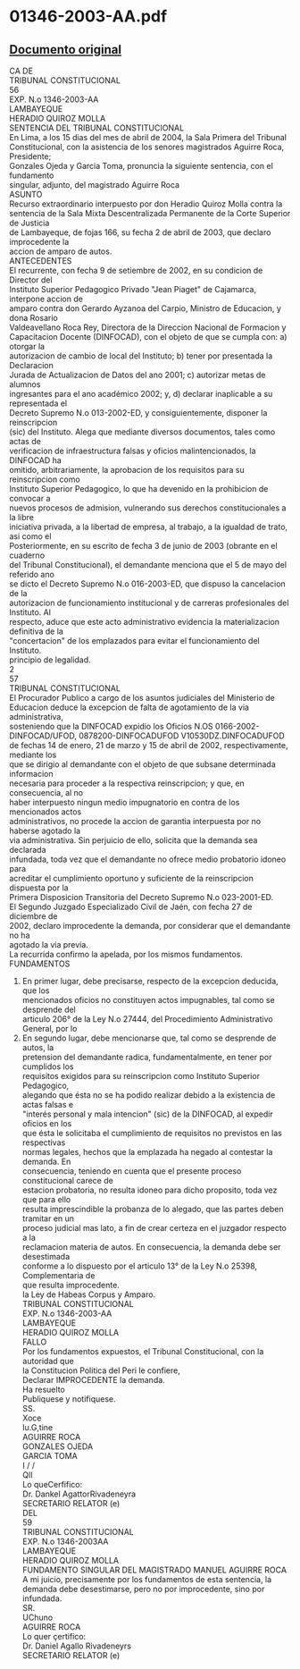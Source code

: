 
01346-2003-AA.pdf
=================
  
[Documento original](https://tc.gob.pe/jurisprudencia/2004/01346-2003-AA.pdf)  
---  
CA DE  
TRIBUNAL CONSTITUCIONAL  
56  
EXP. N.o 1346-2003-AA  
LAMBAYEQUE  
HERADIO QUIROZ MOLLA  
SENTENCIA DEL TRIBUNAL CONSTITUCIONAL  
En Lima, a los 15 dias del mes de abril de 2004, la Sala Primera del Tribunal  
Constitucional, con la asistencia de los senores magistrados Aguirre Roca, Presidente;  
Gonzales Ojeda y Garcia Toma, pronuncia la siguiente sentencia, con el fundamento  
singular, adjunto, del magistrado Aguirre Roca  
ASUNTO  
Recurso extraordinario interpuesto por don Heradio Quiroz Molla contra la  
sentencia de la Sala Mixta Descentralizada Permanente de la Corte Superior de Justicia  
de Lambayeque, de fojas 166, su fecha 2 de abril de 2003, que declaro improcedente la  
accion de amparo de autos.  
ANTECEDENTES  
El recurrente, con fecha 9 de setiembre de 2002, en su condicion de Director del  
Instituto Superior Pedagogico Privado "Jean Piaget" de Cajamarca, interpone accion de  
amparo contra don Gerardo Ayzanoa del Carpio, Ministro de Educacion, y dona Rosario  
Valdeavellano Roca Rey, Directora de la Direccion Nacional de Formacion y  
Capacitacion Docente (DINFOCAD), con el objeto de que se cumpla con: a) otorgar la  
autorizacion de cambio de local del Instituto; b) tener por presentada la Declaracion  
Jurada de Actualizacion de Datos del ano 2001; c) autorizar metas de alumnos  
ingresantes para el ano académico 2002; y, d) declarar inaplicable a su representada el  
Decreto Supremo N.o 013-2002-ED, y consiguientemente, disponer la reinscripcion  
(sic) del Instituto. Alega que mediante diversos documentos, tales como actas de  
verificacion de infraestructura falsas y oficios malintencionados, la DINFOCAD ha  
omitido, arbitrariamente, la aprobacion de los requisitos para su reinscripcion como  
Instituto Superior Pedagogico, lo que ha devenido en la prohibicion de convocar a  
nuevos procesos de admision, vulnerando sus derechos constitucionales a la libre  
iniciativa privada, a la libertad de empresa, al trabajo, a la igualdad de trato, asi como el  
Posteriormente, en su escrito de fecha 3 de junio de 2003 (obrante en el cuaderno  
del Tribunal Constitucional), el demandante menciona que el 5 de mayo del referido ano  
se dicto el Decreto Supremo N.o 016-2003-ED, que dispuso la cancelacion de la  
autorizacion de funcionamiento institucional y de carreras profesionales del Instituto. Al  
respecto, aduce que este acto administrativo evidencia la materializacion definitiva de la  
"concertacion" de los emplazados para evitar el funcionamiento del Instituto.  
principio de legalidad.  
2  
57  
TRIBUNAL CONSTITUCIONAL  
El Procurador Publico a cargo de los asuntos judiciales del Ministerio de  
Educacion deduce la excepcion de falta de agotamiento de la via administrativa,  
sosteniendo que la DINFOCAD expidio los Oficios N.OS 0166-2002-  
DINFOCAD/UFOD, 0878200-DINFOCADUFOD V10530DZ.DINFOCADUFOD  
de fechas 14 de enero, 21 de marzo y 15 de abril de 2002, respectivamente, mediante los  
que se dirigio al demandante con el objeto de que subsane determinada informacion  
necesaria para proceder a la respectiva reinscripcion; y que, en consecuencia, al no  
haber interpuesto ningun medio impugnatorio en contra de los mencionados actos  
administrativos, no procede la accion de garantia interpuesta por no haberse agotado la  
via administrativa. Sin perjuicio de ello, solicita que la demanda sea declarada  
infundada, toda vez que el demandante no ofrece medio probatorio idoneo para  
acreditar el cumplimiento oportuno y suficiente de la reinscripcion dispuesta por la  
Primera Disposicion Transitoria del Decreto Supremo N.o 023-2001-ED.  
El Segundo Juzgado Especializado Civil de Jaén, con fecha 27 de diciembre de  
2002, declaro improcedente la demanda, por considerar que el demandante no ha  
agotado la via previa.  
La recurrida confirmo la apelada, por los mismos fundamentos.  
FUNDAMENTOS  
1. En primer lugar, debe precisarse, respecto de la excepcion deducida, que los  
mencionados oficios no constituyen actos impugnables, tal como se desprende del  
articulo 206° de la Ley N.o 27444, del Procedimiento Administrativo General, por lo  
2. En segundo lugar, debe mencionarse que, tal como se desprende de autos, la  
pretension del demandante radica, fundamentalmente, en tener por cumplidos los  
requisitos exigidos para su reinscripcion como Instituto Superior Pedagogico,  
alegando que ésta no se ha podido realizar debido a la existencia de actas falsas e  
"interés personal y mala intencion" (sic) de la DINFOCAD, al expedir oficios en los  
que ésta le solicitaba el cumplimiento de requisitos no previstos en las respectivas  
normas legales, hechos que la emplazada ha negado al contestar la demanda. En  
consecuencia, teniendo en cuenta que el presente proceso constitucional carece de  
estacion probatoria, no resulta idoneo para dicho proposito, toda vez que para ello  
resulta imprescindible la probanza de lo alegado, que las partes deben tramitar en un  
proceso judicial mas lato, a fin de crear certeza en el juzgador respecto a la  
reclamacion materia de autos. En consecuencia, la demanda debe ser desestimada  
conforme a lo dispuesto por el articulo 13° de la Ley N.o 25398, Complementaria de  
que resulta improcedente.  
la Ley de Habeas Corpus y Amparo.  
TRIBUNAL CONSTITUCIONAL  
EXP. N.o 1346-2003-AA  
LAMBAYEQUE  
HERADIO QUIROZ MOLLA  
FALLO  
Por los fundamentos expuestos, el Tribunal Constitucional, con la autoridad que  
la Constitucion Politica del Peri le confiere,  
Declarar IMPROCEDENTE la demanda.  
Ha resuelto  
Publiquese y notifiquese.  
SS.  
Xoce  
lu.G,tine  
AGUIRRE ROCA  
GONZALES OJEDA  
GARCIA TOMA  
I / /  
Qll  
Lo queCerfifico:  
Dr. Dankel AgattorRivadeneyra  
SECRETARIO RELATOR (e)  
DEL  
59  
TRIBUNAL CONSTITUCIONAL  
EXP. N.o 1346-2003AA  
LAMBAYEQUE  
HERADIO QUIROZ MOLLA  
FUNDAMENTO SINGULAR DEL MAGISTRADO MANUEL AGUIRRE ROCA  
A mi juicio, precisamente por los fundamentos de esta sentencia, la  
demanda debe desestimarse, pero no por improcedente, sino por infundada.  
SR.  
UChuno  
AGUIRRE ROCA  
Lo quer çertifico:  
Dr. Daniel Agallo Rivadeneyrs  
SECRETARIO RELATOR (e)